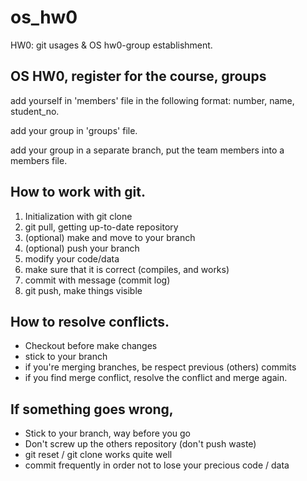 # os_hw0
HW0: git usages & OS hw0-group establishment.


## OS HW0, register for the course, groups

add yourself in 'members' file in the following format: number, name, student_no.

add your group in 'groups' file.

add your group in a separate branch, put the team members into a members file.


## How to work with git.
1. Initialization with git clone
2. git pull, getting up-to-date repository
3. (optional) make and move to your branch
4. (optional) push your branch
5. modify your code/data
6. make sure that it is correct (compiles, and works)
7. commit with message (commit log)
8. git push, make things visible

## How to resolve conflicts.
* Checkout before make changes
* stick to your branch
* if you're merging branches, be respect previous (others) commits
* if you find merge conflict, resolve the conflict and merge again.

## If something goes wrong,
* Stick to your branch, way before you go
* Don't screw up the others repository (don't push waste)
* git reset / git clone works quite well
* commit frequently in order not to lose your precious code / data

